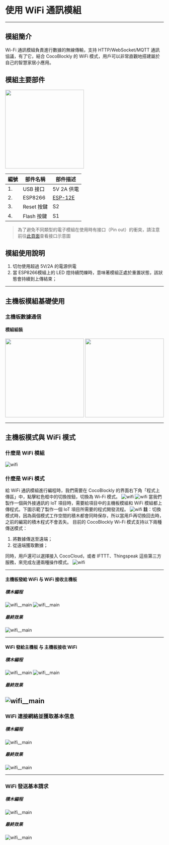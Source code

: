 # 使用 WiFi 通訊模組
---

## 模組簡介

Wi-Fi 通訊模組負責進行數據的無線傳輸，支持 HTTP/WebSocket/MQTT 通訊協議，有了它，結合 CocoBlockly 的 WiFi 模式，用戶可以非常直觀地搭建屬於自己的智慧家居小應用。

## 模組主要部件

<img src="/media/cocomod/modPic_0003_R0010176.jpg" width="250"/>

|編號 |部件名稱 | 部件描述  |
|-  |-  |-  |
|1. |USB 接口  |5V 2A 供電 |
|2. |ESP8266  | <a href='https://www.kloppenborg.net/images/blog/esp8266/esp8266-esp12e-specs.pdf' target='_blank'>ESP-12E</a>|
|3. |Reset 按鍵  |S2  |
|4. |Flash 按鍵  |S1  |

> 為了避免不同類型的電子模組在使用時有接口（Pin out）的衝突，請注意前往[此頁面](/cocomod/pinout-map)查看接口示意圖

## 模組使用說明

1. 切勿使用超過 5V/2A 的電源供電
2. 當 ESP8266模組上的 LED 燈持續閃爍時，意味著模組正處於重置狀態，該狀態會持續到上傳結束；

---

## 主機板模組基礎使用

### 主機板數據通信

#### 模組組裝

<img src="/media/wifi__main--split.jpeg" width="250"/>
<img src="/media/wifi__main--assemble.jpeg" width="250"/>

---

## 主機板模式與 WiFi 模式
### 什麼是 WiFi 模組
![wifi](../media/intro_wifi_1.png)
### 什麼是 WiFi 模式
給 WiFi 通訊模組進行編程時，我們需要在 CocoBlockly 的界面右下角「程式上傳區」中，點擊紅色框中的切換按鈕，切換為 Wi-Fi 模式。
![wifi](../media/intro_wifi_3.png)
![wifi](../media/intro_wifi_2.png)
當我們製作一個與外接通訊的 IoT 項目時，需要給項目中的主機板模組和 WiFi 模組都上傳程式。下圖示範了製作一個 IoT 項目所需要的程式開發流程。
![wifi](../media/intro_wifi_4.png)
**註**：切換模式時，因為兩個模式工作空間的積木都會同時保存，所以當用戶再切換回去時，之前的編寫的積木程式不會丟失。
目前的 CocoBlockly Wi-Fi 模式支持以下兩種傳送模式：
1. 將數據傳送至遠端；
2. 從遠端獲取數據；
<!-- pagebreak -->
同時，用戶還可以選擇接入 CocoCloud，或者 IFTTT、Thingspeak 這些第三方服務，來完成左邊兩種操作模式。
![wifi](../media/intro_wifi_5.png)

---
#### 主機板發給 WiFi 与 WiFi 接收主機板
##### 積木編程
![wifi__main](../media/wifi__main--blockly-1-1.jpeg)
![wifi__main](../media/wifi__main--blockly-1-2.jpeg)
##### 最終效果

![wifi__main](../media/wifi__main--sample-1.jpeg)

---

#### WiFi 發給主機板 与 主機板接收 WiFi
##### 積木編程
![wifi__main](../media/wifi__main--blockly-2-1.jpeg)
![wifi__main](../media/wifi__main--blockly-2-2.jpeg)
##### 最終效果
![wifi__main](../media/wifi__main--sample-2.jpeg)
---

### WiFi 連接網絡並獲取基本信息
##### 積木編程
![wifi__main](../media/wifi__main--blockly-3.jpeg)
##### 最終效果
![wifi__main](../media/wifi__main--sample-3.jpeg)

---

### WiFi 發送基本請求
##### 積木編程
![wifi__main](../media/wifi__main--blockly-4.jpeg)
##### 最終效果
![wifi__main](../media/wifi__main--sample-4.jpeg)
